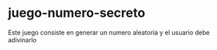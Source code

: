 # juego-numero-secreto
Este juego consiste en generar un numero aleatoria y el usuario debe adivinarlo
